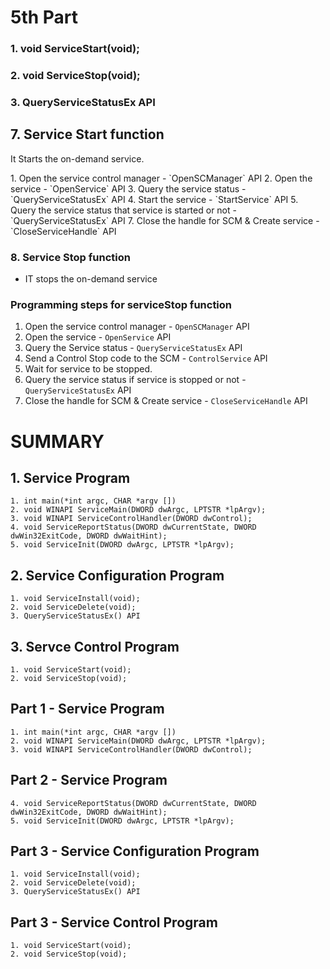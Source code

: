 # 5th Part 
### 1. void ServiceStart(void);  
### 2. void ServiceStop(void);  
### 3. QueryServiceStatusEx API   

## 7. Service Start function   
It Starts the on-demand service. 

<Programming Steps for ServiceStart function>  
1. Open the service control manager - `OpenSCManager` API  
2. Open the service - `OpenService` API  
3. Query the service status - `QueryServiceStatusEx` API  
4. Start the service - `StartService` API  
5. Query the service status that service is started or not - `QueryServiceStatusEx` API  
7. Close the handle for SCM & Create service - `CloseServiceHandle` API  





### 8. Service Stop function 
- IT stops the on-demand service

### Programming steps for serviceStop function  
1. Open the service control manager - `OpenSCManager` API  
2. Open the service - `OpenService` API   
3. Query the Service status - `QueryServiceStatusEx` API   
4. Send a Control Stop code to the SCM - `ControlService` API  
5. Wait for service to be stopped.   
6. Query the service status if service is stopped or not  - `QueryServiceStatusEx` API  
7. Close the handle for SCM & Create service - `CloseServiceHandle` API  





# SUMMARY  
## 1. Service Program  

    1. int main(*int argc, CHAR *argv [])   
    2. void WINAPI ServiceMain(DWORD dwArgc, LPTSTR *lpArgv);  
    3. void WINAPI ServiceControlHandler(DWORD dwControl);    
    4. void ServiceReportStatus(DWORD dwCurrentState, DWORD dwWin32ExitCode, DWORD dwWaitHint);  
    5. void ServiceInit(DWORD dwArgc, LPTSTR *lpArgv);    

## 2. Service Configuration Program   
    
    1. void ServiceInstall(void);  
    2. void ServiceDelete(void);  
    3. QueryServiceStatusEx() API  

## 3. Servce Control Program  

    1. void ServiceStart(void);  
    2. void ServiceStop(void);  



## Part 1 - Service Program

    1. int main(*int argc, CHAR *argv [])   
    2. void WINAPI ServiceMain(DWORD dwArgc, LPTSTR *lpArgv);    
    3. void WINAPI ServiceControlHandler(DWORD dwControl);   


## Part 2 - Service Program

    4. void ServiceReportStatus(DWORD dwCurrentState, DWORD dwWin32ExitCode, DWORD dwWaitHint);  
    5. void ServiceInit(DWORD dwArgc, LPTSTR *lpArgv);    


## Part 3 - Service Configuration Program

    1. void ServiceInstall(void);  
    2. void ServiceDelete(void);  
    3. QueryServiceStatusEx() API  


## Part 3 - Service Control Program

    1. void ServiceStart(void);  
    2. void ServiceStop(void);  



